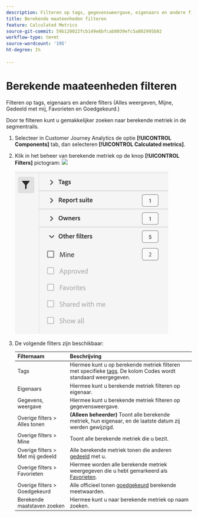 ```yaml
---
description: Filteren op tags, gegevensweergave, eigenaars en andere filters (Alles weergeven, Mijns inziens, Gedeeld met mij, Favorieten en Goedgekeurd.)
title: Berekende maateenheden filteren
feature: Calculated Metrics
source-git-commit: 59b120022fcb149e6bfcab0039efc5a802995b92
workflow-type: tm+mt
source-wordcount: '195'
ht-degree: 1%

---
```


# Berekende maateenheden filteren

Filteren op tags, eigenaars en andere filters (Alles weergeven, Mijne, Gedeeld met mij, Favorieten en Goedgekeurd.)

Door te filteren kunt u gemakkelijker zoeken naar berekende metriek in de segmentrails.

1. Selecteer in Customer Journey Analytics de optie **[!UICONTROL Components]** tab, dan selecteren **[!UICONTROL Calculated metrics]**.

1. Klik in het beheer van berekende metriek op de knop **[!UICONTROL Filters]** pictogram:  ![](https://spectrum.adobe.com/static/icons/workflow_18/Smock_Filter_18_N.svg)

   ![](assets/filtering.png)

1. De volgende filters zijn beschikbaar:

   | Filternaam | Beschrijving |
   |---|---|
   | Tags | Hiermee kunt u op berekende metriek filteren met specifieke [tags](/help/components/calc-metrics/cm-workflow/cm-tagging.md). De kolom Codes wordt standaard weergegeven. |
   | Eigenaars | Hiermee kunt u berekende metriek filteren op eigenaar. |
   | Gegevens, weergave | Hiermee kunt u berekende metriek filteren op gegevensweergave. |
   | Overige filters > Alles tonen | **(Alleen beheerder)** Toont alle berekende metriek, hun eigenaar, en de laatste datum zij werden gewijzigd. |
   | Overige filters > Mine | Toont alle berekende metriek die u bezit. |
   | Overige filters > Met mij gedeeld | Alle berekende metriek tonen die anderen [gedeeld](/help/components/calc-metrics/cm-workflow/cm-sharing.md) met u. |
   | Overige filters > Favorieten | Hiermee worden alle berekende metriek weergegeven die u hebt gemarkeerd als [Favorieten](/help/components/calc-metrics/cm-workflow/cm-favorite.md). |
   | Overige filters > Goedgekeurd | Alle officieel tonen [goedgekeurd](/help/components/calc-metrics/cm-workflow/cm-approving.md) berekende meetwaarden. |
   | Berekende maatstaven zoeken | Hiermee kunt u naar berekende metriek op naam zoeken. |